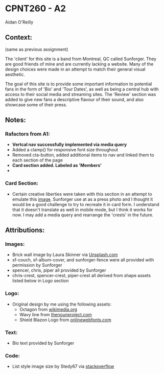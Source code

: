 # CPNT260 - A2 

Aidan O'Reilly


## Context:

(same as previous assignment)

The 'client' for this site is a band from Montreal, QC called Sunforger. They are good friends of mine and are currently lacking a website. Many of the design choices were made in an attempt to match their general visual aesthetic.

The goal of this site is to provide some important information to potential fans in the form of 'Bio' and 'Tour Dates', as well as being a central hub with access to their social media and streaming sites. The 'Review' section was added to give new fans a descriptive flavour of their sound, and also showcase some of their press.

## Notes:

### Rafactors from A1:
- **Vertcal nav successfully implemented via media query**
- Added a clamp() for responsive font size throughout
- Removed cta-button, added additional items to nav and linked them to each section of the page
- **Card section added. Labeled as 'Members'**
- 

### Card Section:
- Certain creative liberties were taken with this section in an attempt to emulate this [image](https://www.facebook.com/sunforgerband/photos/a.1654248918137430/2707730806122564/). Sunforger use at as a press photo and I thought it would be a good challenge to try to recreate it in card form. I understand that it doesn't translate as well in mobile mode, but I think it works for now. I may add a media query and rearrange the 'crests' in the future.

## Attributions:

### Images:

- Brick wall image by Laura Skinner via [Unsplash.com](https://unsplash.com/license)
- sf-couch, sf-album-cover, and sunforger-fence were all provided with permission by Sunforger
- spencer, chris, piper all provided by Sunforger
- chris-crest, spencer-crest, piper-crest all derived from shape assets listed below in Logo section

### Logo:

- Original design by me using the following assets:
  - Octagon from [wikimedia.org](https://commons.wikimedia.org/wiki/File:Octagon_2.svg)
  - Wavy line from [thenounproject.com](https://thenounproject.com/term/wavy-line/924541/)
  - Shield Blazon Logo from [onlinewebfonts.com](https://www.onlinewebfonts.com/icon/447897)

### Text:
- Bio text provided by Sunforger

### Code:

- List style image size by Stedy67 via [stackoverflow](https://stackoverflow.com/questions/7775594/css-list-style-image-size)

